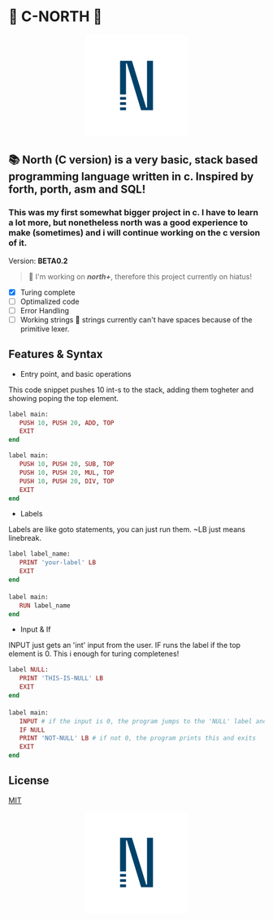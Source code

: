 # 🧭 C-NORTH 🧭

<p align="center">
  <img src="logo.png" alt="Sublime's custom image" width="200"/>
</p>

## 📚 North (C version) is a very basic, stack based programming language written in c. Inspired by forth, porth, asm and SQL!
### This was my first somewhat bigger project in c. I have to learn a lot more, but nonetheless north was a good experience to make (sometimes) and i will continue working on the c version of it.

Version: **BETA0.2**

> 📌 I'm working on __*north+*__, therefore this project currently on hiatus!

- [x] Turing complete
- [ ] Optimalized code
- [ ] Error Handling
- [ ] Working strings 🔴 strings currently can't have spaces because of the primitive lexer.

## Features & Syntax
- Entry point, and basic operations

This code snippet pushes 10 int-s to the stack, adding them togheter and showing poping the top element.

 ```ruby
label main:
    PUSH 10, PUSH 20, ADD, TOP
    EXIT
end
```

 ```ruby
label main:
    PUSH 10, PUSH 20, SUB, TOP
    PUSH 10, PUSH 20, MUL, TOP
    PUSH 10, PUSH 20, DIV, TOP
    EXIT
end
```

- Labels 

Labels are like goto statements, you can just run them. ~LB just means linebreak.

 ```ruby
label label_name:
    PRINT 'your-label' LB
    EXIT
end

label main:
    RUN label_name
end
```

- Input & If

INPUT just gets an 'int' input from the user. IF runs the label if the top element is 0. This i enough for turing completenes!

 ```ruby
label NULL:
    PRINT 'THIS-IS-NULL' LB
    EXIT
end

label main:
    INPUT # if the input is 0, the program jumps to the 'NULL' label and exits
    IF NULL
    PRINT 'NOT-NULL' LB # if not 0, the program prints this and exits
    EXIT
end
```

## License

[MIT](https://choosealicense.com/licenses/mit/)


<p align="center">
  <img src="logo.png" alt="Sublime's custom image" width="200"/>
</p>
